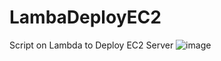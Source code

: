 # LambaDeployEC2
Script on Lambda to Deploy EC2 Server
![image](https://github.com/ariskumara/LambaDeployEC2/assets/19890668/a213e926-df40-43bd-9982-4eeca86ab849)
